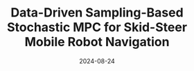 ---
title: "Data-Driven Sampling-Based Stochastic MPC for Skid-Steer Mobile Robot Navigation"
image: /images/publications/ananya_icra25.gif
collection: publications
category: preprint
permalink: /publication/2025-05-15-ananya-ICRA
# excerpt: 'This paper is about fixing template issue #693.'
date: 2024-08-24
venue: 'Under Review'
paperurl: 'https://stochasticmppi.github.io/static/assets/SMPPI.pdf'
citation: 'Ananya Trivedi, <b>Sarvesh Prajapati</b>, Anway Shirgaonkar, Mark Zolotas, Taşkin Padır'
website: 'https://stochasticmppi.github.io/'
code: 'https://github.com/RIVeR-Lab/Stochastic-MPPI'
video: 'https://www.youtube.com/watch?v=phzo_e5jMTU'
# slidesurl: 'ab'
---